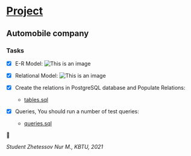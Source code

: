 # [Project](https://github.com/Noorius/2year/blob/main/Database/Project%20%5BFull%5D/Project%20description.pdf)
## Automobile company

### Tasks

- [x] E-R Model:
![This is an image](https://github.com/Noorius/2year/blob/main/Database/Project%20%5BFull%5D/E-R%20Project(updated).jpg)

- [x] Relational Model:
![This is an image](https://github.com/Noorius/2year/blob/main/Database/Project%20%5BFull%5D/Relational%20Model.png)

- [x] Create the relations in PostgreSQL database and Populate Relations:
	- [tables.sql](https://github.com/Noorius/2year/blob/main/Database/Project%20%5BFull%5D/tables.sql)

- [x] Queries, You should run a number of test queries: 
	- [queries.sql](https://github.com/Noorius/2year/blob/main/Database/Project%20%5BFull%5D/queries.sql)

:tada:

*Student Zhetessov Nur M.,*
*KBTU, 2021*
